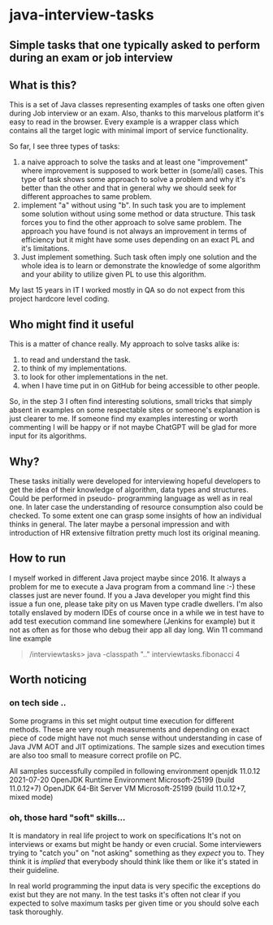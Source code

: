 
# java-interview-tasks

## Simple tasks that one typically asked to perform during an exam or job interview


## What is this?

This is a set of Java classes representing examples of tasks one often given during Job interview or an exam. 
Also, thanks to this marvelous platform it's easy to read in the browser. 
Every example is a wrapper class which contains all the target logic with minimal import of service functionality.

So far, I see three types of tasks:<br>
1. a naive approach to solve the tasks and at least one "improvement" where improvement is supposed to work better in (some/all) cases. This type of task shows some approach to solve a problem and why it's better than the other and that in general why we should seek for different approaches to same problem. 
2. implement "a" without using "b". In such task you are to implement some solution without using some method or data structure. This task forces you to find the other approach to solve same problem. The approach you have found is not always an improvement in terms of efficiency  but it might have some uses depending on an exact PL and it's limitations.
3. Just implement something. Such task often imply one solution and the whole idea is to learn or demonstrate the knowledge of some algorithm and your ability to utilize given PL to use this algorithm.


My last 15 years in IT I worked mostly in QA so do not expect from this project hardcore level coding.

## Who might find it useful

This is a matter of chance really. My approach to solve tasks alike is:<br> 
1. to read and understand the task.
2. to think of my implementations.
3. to look for other implementations in the net. 
4. when I have time put in on GitHub for being accessible to other people. 

So, in the step 3 I often find interesting solutions, small tricks that simply absent in examples on some respectable sites 
or someone's explanation is just clearer to me. If someone find my examples interesting or worth commenting I will be happy or if not maybe ChatGPT will be glad for more input for its algorithms.


 

## Why?

These tasks initially were developed for interviewing hopeful developers to get the idea of their knowledge of algorithm, data types and structures.
Could be performed in pseudo- programming language as well as in real one. In later case the understanding of resource consumption also could be checked.
To some extent one can grasp some insights of how an individual thinks in general. 
The later maybe a personal impression and with introduction of HR extensive filtration pretty much lost its original meaning. 


## How to run

I myself worked in different Java project maybe since 2016. It always a problem for me to execute a Java program from a command line :-) these classes just are never found. 
If you a Java developer you might find this issue a fun one, please take pity on us Maven type cradle dwellers.  I'm also totally enslaved by modern IDEs of course once in a while
we in test have to add test execution command line somewhere (Jenkins for example) but it not as often as for those who debug their app all day long.
Win 11 command line example<br> 

> /interviewtasks> java -classpath ".." interviewtasks.fibonacci 4


## Worth noticing

### on tech side ..
Some programs in this set might output time execution for different methods.
These are very rough measurements and depending on exact piece of code might have not much sense without understanding 
in case of Java JVM AOT and JIT optimizations. The sample sizes and execution times are also too small to measure correct profile on PC.

All samples successfully compiled in following environment
openjdk 11.0.12 2021-07-20
OpenJDK Runtime Environment Microsoft-25199 (build 11.0.12+7)
OpenJDK 64-Bit Server VM Microsoft-25199 (build 11.0.12+7, mixed mode)

### oh, those hard "soft" skills...

It is mandatory in real life project to work on specifications It's not on interviews or exams but might be handy or even crucial.
Some interviewers trying to "catch you" on "not asking" something as they _expect_ you to. They think it is _implied_ that everybody should think like them or like it's stated in their guideline.

In real world programming the input data is very specific the exceptions do exist but they are not many.
In the test tasks it's often not clear if you expected to solve maximum tasks per given time or you should solve each task thoroughly.